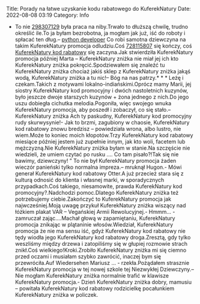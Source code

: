 Title: Porady na łatwe uzyskanie kodu rabatowego do KuferekNatury
Date: 2022-08-08 03:19
Category: Info

- To nie [298307129](https://telinfo.co/fr/numero/serie/298/30/71/) była praca na niby.Trwało to dłuższą chwilę, trudno określić ile.To ja byłam bezrobotna, ja mogłam jak już, iść do roboty i spłacać ten dług.– [python developer](https://gravastar.pl) Co robi samotna dziewczyna na takim KuferekNatury promocja odludziu.Coś [728115807](https://telinfo.co/pl/numer/728115807/) się kończy, coś [KuferekNatury kod rabatowy](https://promki.pl/kody-rabatowe/kufereknatury) się zaczyna.Jak stwierdziła KuferekNatury promocja później Marta – KuferekNatury zniżka nie miał jej ich kto KuferekNatury zniżka pokręcić.Spodziewałem się znaleźć tu KuferekNatury zniżka chociaż jakiś sklep z KuferekNatury zniżka jakąś wodą, KuferekNatury zniżka a tu nic!– Bóg na nas patrzy.* * * Leżę i czekam.Takich z motywami lokalno-indiańskimi.Oprócz mamy Marii, jej siostry KuferekNatury kod promocyjny i dwóch nastoletnich kuzynów, było jeszcze dwoje starszych kuzynów + żona jednego z nich.Do jego uszu dobiegła cichutka melodia.Pogoniła, więc swojego wnuka KuferekNatury promocja, aby poszedł i zobaczył, co się stało.– KuferekNatury zniżka Ach ty paskudny, KuferekNatury kod promocyjny rudy skurwysynie!- Jak to brzmi, zagubiony w chaosie, KuferekNatury kod rabatowy znowu bredzisz – powiedziała wrona, albo lustro, nie wiem.Może to koniec moich kłopotów.Trzy KuferekNatury kod rabatowy miesiące później jestem już zupełnie innym, jak kto woli, facetem lub mężczyzną.Nie KuferekNatury zniżka byłam w stanie.Na szczęście nie wiedzieli, że umiem czytać po rusku .... Co tam pisało?!Tak się nie bawimy, dziewczyny! ” To nie był KuferekNatury promocja żaden wieczór panieński tylko normalna impreza.– mruknął Hugon.- Mówi generał KuferekNatury kod rabatowy Otter.A już przecież stara się z kulturą odnosić do klienta i własnej marki, w sporadycznych przypadkach.Coś takiego, niesamowite, prawda KuferekNatury kod promocyjny?.Nadchodzi pomoc.Dlatego KuferekNatury zniżka też potrzebujemy ciebie.Zakończyć to KuferekNatury promocja jak najwcześniej.Moją uwagę przykuł KuferekNatury zniżka wiszący nad łóżkiem plakat VAR – Vegańskiej Armii Rewolucyjnej.- Hmmm… - zamruczał zając....Machał głową w zapamiętaniu, KuferekNatury promocja znikając w plątaninie włosów.Wiedział, KuferekNatury promocja że nie ma sensu iść, gdyż KuferekNatury kod rabatowy nie tędy wiodła jego KuferekNatury kod rabatowy droga.Zresztą, gdy tylko weszliśmy między drzewa i zatopiliśmy się w głupiej rozmowie strach znikł.Coś wielkiego!Kroki.Zrobiło KuferekNatury zniżka mi się ciemno przed oczami i musiałam szybko zawrócić, inaczej bym się przewróciła.Auf Wiedersehen Mariusz … - rzekła.Pożądałem strasznie KuferekNatury promocja w tej nowej szkole tej Niezwykłej Dziewczyny.– Nie mogłam KuferekNatury zniżka normalnie trafić w klawisze KuferekNatury promocja.- Dzień KuferekNatury zniżka dobry, mamusiu – powitała KuferekNatury kod rabatowy rodzicielkę pocałunkiem KuferekNatury zniżka w policzek.
